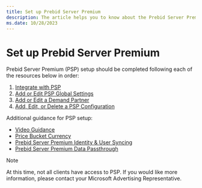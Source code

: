 ```yaml
---
title: Set up Prebid Server Premium
description: The article helps you to know about the Prebid Server Premium setup, stressing the importance of following resources in a specific order.
ms.date: 10/28/2023
---
```


# Set up Prebid Server Premium

Prebid Server Premium (PSP) setup should be completed following each of the resources below in order:

1. [Integrate with PSP](integrate-with-psp.md)
1. [Add or Edit PSP Global Settings](add-or-edit-psp-global-settings.md)
1. [Add or Edit a Demand Partner](add-or-edit-a-demand-partner.md)
1. [Add, Edit, or Delete a PSP Configuration](add-edit-or-delete-a-psp-configuration.md)

Additional guidance for PSP setup:

 - [Video Guidance](video-guidance.md)
 - [Price Bucket Currency](price-bucket-currency.md)
 - [Prebid Server Premium Identity & User Syncing](prebid-server-premium-identity-and-user-syncing.md)
 - [Prebid Server Premium Data Passthrough](prebid-server-premium-identity-and-user-syncing.md)

  > [!NOTE]
  > At this time, not all clients have access to PSP. If you would like more information, please contact your Microsoft Advertising Representative.
